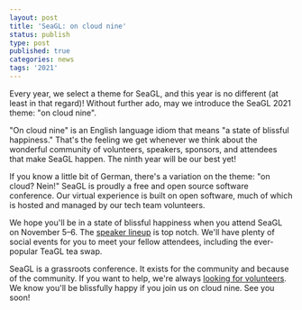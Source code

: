 ```yaml
---
layout: post
title: 'SeaGL: on cloud nine'
status: publish
type: post
published: true
categories: news
tags: '2021'
---
```


Every year, we select a theme for SeaGL, and this year is no different (at least in that regard)!
Without further ado, may we introduce the SeaGL 2021 theme: "on cloud nine".

"On cloud nine" is an English language idiom that means "a state of blissful happiness."
That's the feeling we get whenever we think about the wonderful community of volunteers, speakers, sponsors, and attendees that make SeaGL happen.
The ninth year will be our best yet!

If you know a little bit of German, there's a variation on the theme: "on cloud? Nein!"
SeaGL is proudly a free and open source software conference.
Our virtual experience is built on open software, much of which is hosted and managed by our tech team volunteers.

We hope you'll be in a state of blissful happiness when you attend SeaGL on November 5–6.
The [speaker lineup](/news/2021/10/15/schedule) is top notch.
We'll have plenty of social events for you to meet your fellow attendees, including the ever-popular TeaGL tea swap.

SeaGL is a grassroots conference.
It exists for the community and because of the community.
If you want to help, we're always [looking for volunteers](/news/2021/10/05/volunteers-2021).
We know you'll be blissfully happy if you join us on cloud nine.
See you soon!
